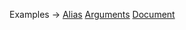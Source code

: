 <p class="ExampleLinks">Examples <span class="ExampleLinksTitleSeparator">-></span> <a href="../../examples/generated/alias">Alias</a> <span class="ExampleLinksSeparator"></span> <a href="../../examples/generated/arguments">Arguments</a> <span class="ExampleLinksSeparator"></span> <a href="../../examples/generated/document">Document</a></p>
